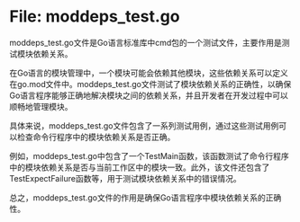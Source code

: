 # File: moddeps_test.go

moddeps_test.go文件是Go语言标准库中cmd包的一个测试文件，主要作用是测试模块依赖关系。

在Go语言的模块管理中，一个模块可能会依赖其他模块，这些依赖关系可以定义在go.mod文件中。moddeps_test.go文件测试了模块依赖关系的正确性，以确保Go语言程序能够正确地解决模块之间的依赖关系，并且开发者在开发过程中可以顺畅地管理模块。

具体来说，moddeps_test.go文件包含了一系列测试用例，通过这些测试用例可以检查命令行程序中的模块依赖关系是否正确。

例如，moddeps_test.go中包含了一个TestMain函数，该函数测试了命令行程序中的模块依赖关系是否与当前工作区中的模块一致。此外，该文件还包含了TestExpectFailure函数等，用于测试模块依赖关系中的错误情况。

总之，moddeps_test.go文件的作用是确保Go语言程序中模块依赖关系的正确性。

